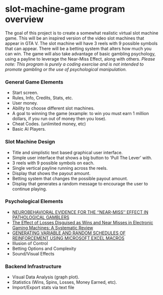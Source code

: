 # slot-machine-game program overview

The goal of this project is to create a somewhat realistic virtual slot machine game. This will be an inspired version of the video slot machines that appear in GTA V. The slot machine will have 3 reels with 9 possible symbols that can appear. There will be a betting system that alters how much you can win. The game will also take advantage of basic gambling psychology, using a payline to leverage the Near-Miss Effect, along with others.
_Please note: This program is purely a coding exercise and is not intended to promote gambling or the use of psychological manipulation._

### General Game Elements
- Start screen.
- Rules, Info, Credits, Stats, etc.
- User money.
- Ability to choose different slot machines.
- A goal to winning the game (example: to win you must earn 1 million dollars, if you run out of money then you lose).
- Cheat Codes. (unlimited money, etc)
- Basic AI Players.

### Slot Machine Design 
- Title and simplistic text based graphical user interface.
- Simple user interface that shows a big button to 'Pull The Lever' with. 
- 3 reels with 9 possible symbols on each.
- Single vertical payline running across the reels. 
- Display that shows the payout amount.
- Betting system that changes the possible payout amount.
- Display that generates a random message to encourage the user to continue playing.

### Psychological Elements 
- [NEUROBEHAVIORAL EVIDENCE FOR THE ‘‘NEAR-MISS’’ EFFECT IN
PATHOLOGICAL GAMBLERS](https://www.ncbi.nlm.nih.gov/pmc/articles/PMC2861872/pdf/jeab-93-03-313.pdf)
- [The Effect of Losses Disguised as Wins and Near Misses
in Electronic Gaming Machines: A Systematic Review
](https://www.ncbi.nlm.nih.gov/pmc/articles/PMC5663799/pdf/10899_2017_Article_9688.pdf)
- [GENERATING VARIABLE AND RANDOM SCHEDULES OF
REINFORCEMENT USING MICROSOFT EXCEL MACROS](https://www.ncbi.nlm.nih.gov/pmc/articles/PMC2408339/pdf/jaba-41-02-227.pdf)
- Illusion of Control
- Betting Options and Complexity
- Sound/Visual Effects

### Backend Infrastructure 
- Visual Data Analysis (graph plot).
- Statistics (Wins, Spins, Losses, Money Earned, etc).
- Import/Export stats via text file